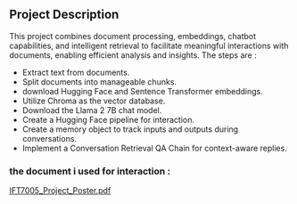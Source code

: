 ## Project Description

This project combines document processing, embeddings, chatbot capabilities, and intelligent retrieval to facilitate meaningful interactions with documents, enabling efficient analysis and insights. The steps are : 

- Extract text from documents.
- Split documents into manageable chunks.
- download Hugging Face and Sentence Transformer embeddings.
- Utilize Chroma as the vector database.
- Download the Llama 2 7B chat model.
- Create a Hugging Face pipeline for interaction.
- Create a memory object to track inputs and outputs during conversations.
- Implement a Conversation Retrieval QA Chain for context-aware replies.

### the document i used for interaction : 

[IFT7005_Project_Poster.pdf](https://github.com/SE-Khalil75/Chat_with_Documents_Llama2/files/12887227/IFT7005_Project_Poster.pdf)
